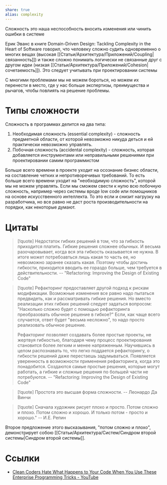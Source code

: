```yaml
---
share: true
alias: complexity
---
```


Сложность это наша неспособность вносить изменения или чинить ошибки в системе

Ерик Эванс в книге Domain-Driven Design: Tackling Complexity in the Heart of Software говорил, что человеку сложно судить одновременно о многих вещах (высокая [[Статьи/Архитектура/Приложений/Coupling|связанность]]) и также сложно понимать логически не связанные друг с другом идеи (низкая [[Статьи/Архитектура/Приложений/Cohesion|сочетаемость]]). Это следует учитывать при проектировании системы

С многими проблемами мы не можем бороться, но можем их перенести в место, где у нас больше экспертизы, преимущества и рычагов, чтобы повлиять на  решение проблемы.

# Типы сложности
Сложность в программах делится на два типа:
1. Необходимая сложность (essential complexity) - сложность предметной области, от которой невозможно никуда деться и ей практически невозможно управлять.
2. Побочная сложность (accidental complexity) - сложность, которая добавляется инструментами или неправильными решениями при проектировании самим программистом

Больше всего времени в проекте уходит на осознание бизнес области, на составление четких и непротиворечивых требований. То есть больше всего времени уходит на "необходимую сложность", которой мы не можем управлять. Если мы сможем свести к нулю всю побочную сложность, например через системы вроде low code или помощников на основе искусственного интеллекта. То это если и снизит нагрузку на разработчика, но все равно не даст роста производительности на порядки, как некоторые думают.

# Цитаты
>[!quote]
>Недостаток гибких решений в том, что за гибкость приходится платить. Гибкие решения сложнее обычных. И весьма разочаровывает, когда вся эта гибкость оказывается не нужна. В итоге может потребоавться лишь какая то часть ее, но невозможно заранее сказать какая. Поэтому чтобы достичь гибкости, приходится вводить ее гораздо больше, чем требуется в действительности.
>\-- "Refactoring: Improving the Design of Existing Code"

>[!quote]
>Рефакторинг предоставляет другой подход к рискам модификации. Возможные изменения все равно надо пытаться предвидеть, как и рассматривать гибкие решения. Но вместо реализации этих гибких решений следует задаться вопросом: "Насколько сложно будет с помощью рефакторинга преобразовать обычное решение в гибкое?" Если, как чаще всего случается, ответ будет "весьма несложно", то надо просто реализовать обычное решение.
>
>Рефакторинг позволяет создавать более простые проекты, не жертвуя гибкостью, благодаря чему процесс проектирования становится более легким и менее напряженным. Научившись в целом распознавать то, что легко поддается рефакторингу, о гибкости решений даже перестаешь задумываться. Появляется уверенность в возможности применения рефакторинга, когда это понадобится. Создаются самые простые решения, которые могут работать, а гибкие и сложные решения по большей части не потребуются. 
>\-- "Refactoring: Improving the Design of Existing Code"

>[!quote]
>Простота это высшая форма сложности. 
>\-- Леонардо Да Винчи

>[!quote]
>Сначала художник рисует плохо и просто. Потом сложно и плохо. Потом сложно и хорошо. И только потом - просто и хорошо." 
>\-- И.Е. Репин

Второе предложение этого высказывания, "потом сложно и плохо", демонстрирует собою [[Статьи/Архитектура/Систем/Синдром второй системы|Синдром второй системы]].

# Ссылки
- [Clean Coders Hate What Happens to Your Code When You Use These Enterprise Programming Tricks - YouTube](https://www.youtube.com/watch?v=FyCYva9DhsI)
